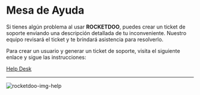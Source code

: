 # Mesa de Ayuda

Si tienes algún problema al usar **ROCKETDOO**, puedes crear un ticket de soporte enviando una descripción detallada de tu inconveniente. Nuestro equipo revisará el ticket y te brindará asistencia para resolverlo.

Para crear un usuario y generar un ticket de soporte, visita el siguiente enlace y sigue las instrucciones:

<a href="https://odoo.hdmsoft.com.ar/mesa-de-ayuda" target="_blank">Help Desk</a>

---------------------------

![rocketdoo-img-help](../img/rocketdoo-docs-help.png)
